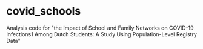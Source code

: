 # covid_schools
Analysis code for "the Impact of School and Family Networks on COVID-19 Infections1 Among Dutch Students: A Study Using Population-Level Registry Data"
